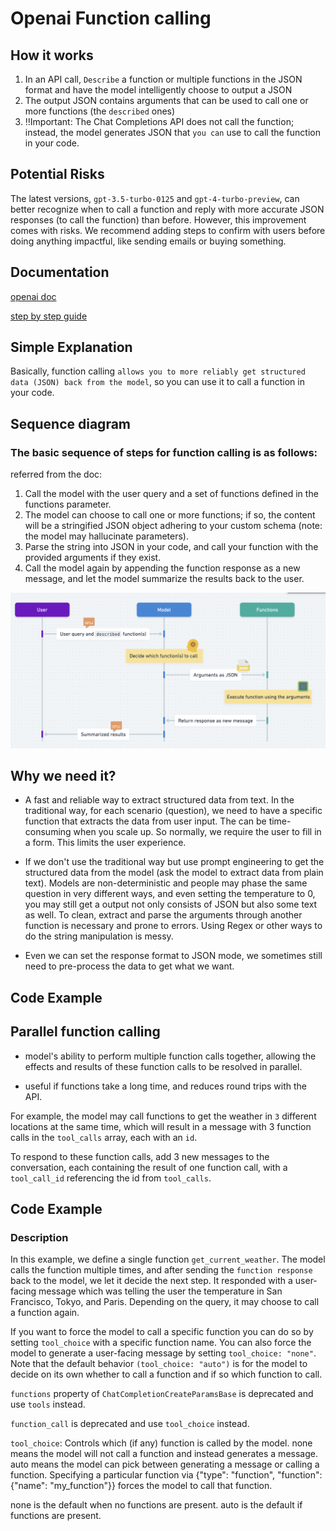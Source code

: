 # Openai Function calling

## How it works

1. In an API call, `Describe` a function or multiple functions in the JSON format and have the model intelligently choose to output a JSON
2. The output JSON contains arguments that can be used to call one or more functions (the `described` ones)
3. ‼️Important: The Chat Completions API does not call the function; instead, the model generates JSON that `you can` use to call the function in your code.

## Potential Risks

The latest versions, `gpt-3.5-turbo-0125` and `gpt-4-turbo-preview`, can better recognize when to call a function and reply with more accurate JSON responses (to call the function) than before. However, this improvement comes with risks. We recommend adding steps to confirm with users before doing anything impactful, like sending emails or buying something.

## Documentation

[openai doc](https://platform.openai.com/docs/guides/function-calling?lang=node.js)

[step by step guide](https://cookbook.openai.com/examples/how_to_call_functions_with_chat_models)

## Simple Explanation

Basically, function calling `allows you to more reliably get structured data (JSON) back from the model`, so you can use it to call a function in your code.

## Sequence diagram

### The basic sequence of steps for function calling is as follows:

referred from the doc:

1. Call the model with the user query and a set of functions defined in the functions parameter.
1. The model can choose to call one or more functions; if so, the content will be a stringified JSON object adhering to your custom schema (note: the model may hallucinate parameters).
1. Parse the string into JSON in your code, and call your function with the provided arguments if they exist.
1. Call the model again by appending the function response as a new message, and let the model summarize the results back to the user.

<img src="./images/function-calling-sequence.png">

## Why we need it?

- A fast and reliable way to extract structured data from text. In the traditional way, for each scenario (question), we need to have a specific function that extracts the data from user input. The can be time-consuming when you scale up. So normally, we require the user to fill in a form. This limits the user experience.

- If we don't use the traditional way but use prompt engineering to get the structured data from the model (ask the model to extract data from plain text). Models are non-deterministic and people may phase the same question in very different ways, and even setting the temperature to 0, you may still get a output not only consists of JSON but also some text as well. To clean, extract and parse the arguments through another function is necessary and prone to errors. Using Regex or other ways to do the string manipulation is messy.

- Even we can set the response format to JSON mode, we sometimes still need to pre-process the data to get what we want.

## Code Example

## Parallel function calling

- model's ability to perform multiple function calls together, allowing the effects and results of these function calls to be resolved in parallel.

- useful if functions take a long time, and reduces round trips with the API.

For example, the model may call functions to get the weather in `3` different locations at the same time, which will result in a message with 3 function calls in the `tool_calls` array, each with an `id`.

To respond to these function calls, add 3 new messages to the conversation, each containing the result of one function call, with a `tool_call_id` referencing the id from `tool_calls`.

## Code Example

### Description

In this example, we define a single function `get_current_weather`. The model calls the function multiple times, and after sending the `function response` back to the model, we let it decide the next step. It responded with a user-facing message which was telling the user the temperature in San Francisco, Tokyo, and Paris. Depending on the query, it may choose to call a function again.

If you want to force the model to call a specific function you can do so by setting `tool_choice` with a specific function name. You can also force the model to generate a user-facing message by setting `tool_choice: "none"`. Note that the default behavior `(tool_choice: "auto")` is for the model to decide on its own whether to call a function and if so which function to call.

`functions` property of `ChatCompletionCreateParamsBase` is deprecated and use `tools` instead.

`function_call` is deprecated and use `tool_choice` instead.

`tool_choice`: Controls which (if any) function is called by the model. none means the model will not call a function and instead generates a message. auto means the model can pick between generating a message or calling a function. Specifying a particular function via {"type": "function", "function": {"name": "my_function"}} forces the model to call that function.

none is the default when no functions are present. auto is the default if functions are present.
